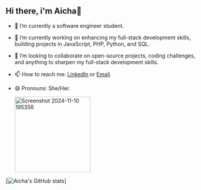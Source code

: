 ## Hi there, i'm Aicha👋


- 🔭 I’m currently a software engineer student.
- 🌱 I’m currently working on enhancing my full-stack development skills, building projects in JavaScript, PHP, Python, and SQL.
- 👯 I’m looking to collaborate on open-source projects, coding challenges, and anything to sharpen my full-stack development skills.  
- 📫 How to reach me: [LinkedIn](https://www.linkedin.com/in/aicha-el-horre-b802a4227/) or [Email](aichaelhorre43@gmail.com).
- 😄 Pronouns: She/Her.

  <img src="https://github.com/user-attachments/assets/14939b75-48e7-44c8-9f8e-52fe245692c6" alt="Screenshot 2024-11-10 195356" width="200"/>

[![Aicha's GitHub stats](https://github-readme-stats.vercel.app/api?username=BoringCookiie&theme=radical)]


